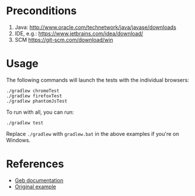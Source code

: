 # Preconditions
1. Java: http://www.oracle.com/technetwork/java/javase/downloads
2. IDE, e.g.: https://www.jetbrains.com/idea/download/
3. SCM https://git-scm.com/download/win
# Usage

The following commands will launch the tests with the individual browsers:
    
    ./gradlew chromeTest
    ./gradlew firefoxTest
    ./gradlew phantomJsTest

To run with all, you can run:

    ./gradlew test

Replace `./gradlew` with `gradlew.bat` in the above examples if you're on Windows.

# References
- [Geb documentation](http://www.gebish.org/manual/current/)
- [Original example](https://github.com/geb/geb-example-gradle)
